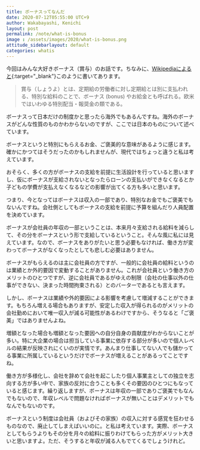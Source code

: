 ```yaml
---
title: ボーナスってなんだ
date: 2020-07-12T05:55:00 UTC+9
author: Wakabayashi, Kenichi
layout: post
permalink: /note/what-is-bonus
image : /assets/images/2020/what-is-bonus.png
attitude_sidebarlayout: default
categories: whatis
---
```

今回はみんな大好きボーナス（賞与）のお話です。ちなみに、[Wikipediaによると](https://ja.wikipedia.org/wiki/%E8%B3%9E%E4%B8%8E){:target="_blank"}このように書いてあります。

> 賞与（しょうよ）とは、定期給の労働者に対し定期給とは別に支払われる、特別な給料のことで、ボーナス (bonus) やお給金とも呼ばれる。欧米ではいわゆる特別配当・報奨金の類である。

ボーナスって日本だけの制度かと思ったら海外でもあるんですね。海外のボーナスがどんな性質のものかわからないのですが、ここでは日本のものについて述べています。

ボーナスというと特別にもらえるお金、ご褒美的な意味があるように感じます。確かにかつてはそうだったのかもしれませんが、現代ではちょっと違うと私は考えています。

おそらく、多くの方がボーナスの支給を前提に生活設計を行っていると思いますし、仮にボーナスが支給されないとなったらローンの支払いができなくなるとか子どもの学費が支払えなくなるなどの影響が出てくる方も多いと思います。

つまり、今となってはボーナスは収入の一部であり、特別なお金でもご褒美でもないんですね。会社側としてもボーナスの支給を前提に予算を組んだり人員配置を決めています。

ボーナスが会社員の年収の一部ということは、本来月々支給される給料を減らして、その分をボーナスという形で支給しているということ。そんな風に私には見えています。なので、ボーナスをありがたいと思う必要もなければ、働き方が変わってボーナスがなくなったとしても悲しむ必要はありません。

ボーナスがもらえるのは主に会社員の方ですが、一般的に会社員の給料というのは業績とか外的要因で変動することがありません。これが会社員という働き方のメリットのひとつですが、逆に会社員であるがゆえの制限（会社の仕事以外の仕事ができない、決まった時間拘束される）とのバーターであるとも言えます。

しかし、ボーナスは業績や外的要因による影響を考慮して増減することができます。もちろん増える場合もありますが、安定した収入が得られるのがメリットの会社勤めにおいて唯一収入が減る可能性があるわけですから、そうなると「ご褒美」ではありませんよね。

増額となった場合も増額となった要因への自分自身の貢献度がわからないことが多い。特に大企業の場合は担当している事業に依存する部分が多いので個人レベルの結果が反映されにくいのが実情です。あんまり仕事してない人でも儲かってる事業に所属しているというだけでボーナスが増えることがあるってことですね。

働き方が多様化し、会社を辞めて会社を起こしたり個人事業主としての独立を志向する方が多い中で、家族の反対に合うことも多くその要因のひとつにもなっていると感じます。繰り返しますが、ボーナスは年収の一部でありご褒美でもなんでもないので、年収レベルで問題なければボーナスが無いことはデメリットでもなんでもないのです。

ボーナスという制度は会社員（およびその家族）の収入に対する感覚を狂わせるものなので、廃止してしまえばいいのに。と私は考えています。実際、ボーナスとしてもらうよりもその分を月々の給料に振りわけてもらった方がメリット大きいと思いますよ。ただ、そうすると年収が減る人もでてくるでしょうけれど。

